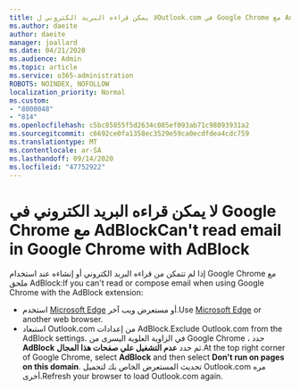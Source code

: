 ```yaml
---
title: لا يمكن قراءه البريد الكتروني لOutlook.com في Google Chrome مع AdBlock
ms.author: daeite
author: daeite
manager: joallard
ms.date: 04/21/2020
ms.audience: Admin
ms.topic: article
ms.service: o365-administration
ROBOTS: NOINDEX, NOFOLLOW
localization_priority: Normal
ms.custom:
- "8000048"
- "814"
ms.openlocfilehash: c5bc85855f5d2634c085ef093ab71c98093931a2
ms.sourcegitcommit: c6692ce0fa1358ec3529e59ca0ecdfdea4cdc759
ms.translationtype: MT
ms.contentlocale: ar-SA
ms.lasthandoff: 09/14/2020
ms.locfileid: "47752922"
---
```

# <a name="cant-read-email-in-google-chrome-with-adblock"></a><span data-ttu-id="71e31-102">لا يمكن قراءه البريد الكتروني في Google Chrome مع AdBlock</span><span class="sxs-lookup"><span data-stu-id="71e31-102">Can't read email in Google Chrome with AdBlock</span></span>

<span data-ttu-id="71e31-103">إذا لم تتمكن من قراءه البريد الكتروني أو إنشاءه عند استخدام Google Chrome مع ملحق AdBlock:</span><span class="sxs-lookup"><span data-stu-id="71e31-103">If you can't read or compose email when using Google Chrome with the AdBlock extension:</span></span>

- <span data-ttu-id="71e31-104">استخدم [Microsoft Edge](https://go.microsoft.com/fwlink/p/?linkid=2001503&amp;clcid=0x409) أو مستعرض ويب آخر.</span><span class="sxs-lookup"><span data-stu-id="71e31-104">Use [Microsoft Edge](https://go.microsoft.com/fwlink/p/?linkid=2001503&amp;clcid=0x409) or another web browser.</span></span>
- <span data-ttu-id="71e31-105">استبعاد Outlook.com من إعدادات AdBlock.</span><span class="sxs-lookup"><span data-stu-id="71e31-105">Exclude Outlook.com from the AdBlock settings.</span></span> <span data-ttu-id="71e31-106">في الزاوية العلوية اليسرى من Google Chrome ، حدد **AdBlock** ثم حدد **عدم التشغيل علي صفحات هذا المجال**.</span><span class="sxs-lookup"><span data-stu-id="71e31-106">At the top right corner of Google Chrome, select **AdBlock** and then select **Don't run on pages on this domain**.</span></span> <span data-ttu-id="71e31-107">تحديث المستعرض الخاص بك لتحميل Outlook.com مره أخرى.</span><span class="sxs-lookup"><span data-stu-id="71e31-107">Refresh your browser to load Outlook.com again.</span></span>